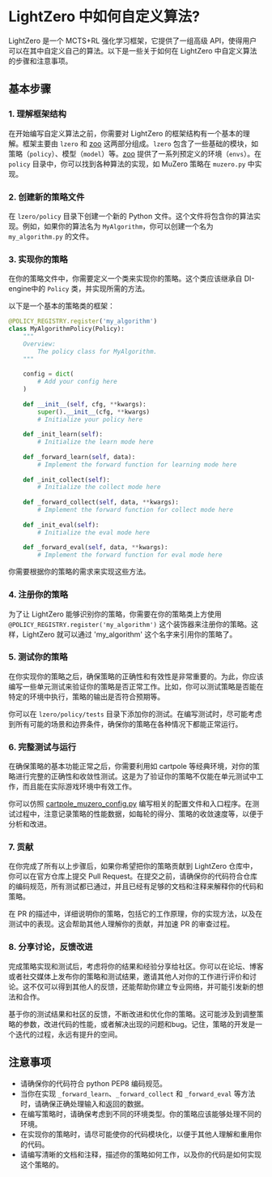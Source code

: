 # LightZero 中如何自定义算法?

LightZero 是一个 MCTS+RL 强化学习框架，它提供了一组高级 API，使得用户可以在其中自定义自己的算法。以下是一些关于如何在 LightZero 中自定义算法的步骤和注意事项。

## 基本步骤

### 1. 理解框架结构

在开始编写自定义算法之前，你需要对 LightZero 的框架结构有一个基本的理解。框架主要由 `lzero` 和 [zoo](https://github.com/opendilab/LightZero/tree/main/zoo) 这两部分组成。`lzero` 包含了一些基础的模块，如策略（`policy`）、模型（`model`）等。[zoo](https://github.com/opendilab/LightZero/tree/main/zoo) 提供了一系列预定义的环境（`envs`）。在 `policy` 目录中，你可以找到各种算法的实现，如 MuZero 策略在 `muzero.py` 中实现。

### 2. 创建新的策略文件

在 `lzero/policy` 目录下创建一个新的 Python 文件。这个文件将包含你的算法实现。例如，如果你的算法名为 `MyAlgorithm`，你可以创建一个名为 `my_algorithm.py` 的文件。

### 3. 实现你的策略

在你的策略文件中，你需要定义一个类来实现你的策略。这个类应该继承自 DI-engine中的 `Policy` 类，并实现所需的方法。

以下是一个基本的策略类的框架：

```Python
@POLICY_REGISTRY.register('my_algorithm')
class MyAlgorithmPolicy(Policy):
    """
    Overview:
        The policy class for MyAlgorithm.
    """
    
    config = dict(
        # Add your config here
    )
    
    def __init__(self, cfg, **kwargs):
        super().__init__(cfg, **kwargs)
        # Initialize your policy here
    
    def _init_learn(self):
        # Initialize the learn mode here
    
    def _forward_learn(self, data):
        # Implement the forward function for learning mode here
    
    def _init_collect(self):
        # Initialize the collect mode here
    
    def _forward_collect(self, data, **kwargs):
        # Implement the forward function for collect mode here
    
    def _init_eval(self):
        # Initialize the eval mode here
    
    def _forward_eval(self, data, **kwargs):
        # Implement the forward function for eval mode here
```

你需要根据你的策略的需求来实现这些方法。

### 4. 注册你的策略

为了让 LightZero 能够识别你的策略，你需要在你的策略类上方使用`@POLICY_REGISTRY.register('my_algorithm')` 这个装饰器来注册你的策略。这样，LightZero 就可以通过 'my_algorithm' 这个名字来引用你的策略了。

### 5. **测试你的策略**

在你实现你的策略之后，确保策略的正确性和有效性是非常重要的。为此，你应该编写一些单元测试来验证你的策略是否正常工作。比如，你可以测试策略是否能在特定的环境中执行，策略的输出是否符合预期等。

你可以在 `lzero/policy/tests` 目录下添加你的测试。在编写测试时，尽可能考虑到所有可能的场景和边界条件，确保你的策略在各种情况下都能正常运行。

### 6. **完整测试与运行**

在确保策略的基本功能正常之后，你需要利用如 cartpole 等经典环境，对你的策略进行完整的正确性和收敛性测试。这是为了验证你的策略不仅能在单元测试中工作，而且能在实际游戏环境中有效工作。

你可以仿照  [cartpole_muzero_config.py](https://github.com/opendilab/LightZero/blob/main/zoo/classic_control/cartpole/config/cartpole_muzero_config.py)  编写相关的配置文件和入口程序。在测试过程中，注意记录策略的性能数据，如每轮的得分、策略的收敛速度等，以便于分析和改进。

### 7. **贡献**

在你完成了所有以上步骤后，如果你希望把你的策略贡献到 LightZero 仓库中，你可以在官方仓库上提交 Pull Request。在提交之前，请确保你的代码符合仓库的编码规范，所有测试都已通过，并且已经有足够的文档和注释来解释你的代码和策略。

在 PR 的描述中，详细说明你的策略，包括它的工作原理，你的实现方法，以及在测试中的表现。这会帮助其他人理解你的贡献，并加速 PR 的审查过程。

### 8. **分享讨论，反馈改进**

完成策略实现和测试后，考虑将你的结果和经验分享给社区。你可以在论坛、博客或者社交媒体上发布你的策略和测试结果，邀请其他人对你的工作进行评价和讨论。这不仅可以得到其他人的反馈，还能帮助你建立专业网络，并可能引发新的想法和合作。

基于你的测试结果和社区的反馈，不断改进和优化你的策略。这可能涉及到调整策略的参数，改进代码的性能，或者解决出现的问题和bug。记住，策略的开发是一个迭代的过程，永远有提升的空间。

## 注意事项

- 请确保你的代码符合 python PEP8 编码规范。
- 当你在实现 `_forward_learn`、`_forward_collect` 和 `_forward_eval` 等方法时，请确保正确处理输入和返回的数据。
- 在编写策略时，请确保考虑到不同的环境类型。你的策略应该能够处理不同的环境。
- 在实现你的策略时，请尽可能使你的代码模块化，以便于其他人理解和重用你的代码。
- 请编写清晰的文档和注释，描述你的策略如何工作，以及你的代码是如何实现这个策略的。